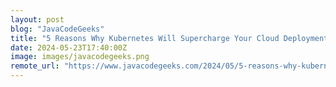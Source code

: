 ```yaml
---
layout: post
blog: "JavaCodeGeeks"
title: "5 Reasons Why Kubernetes Will Supercharge Your Cloud Deployments"
date: 2024-05-23T17:40:00Z
image: images/javacodegeeks.png
remote_url: "https://www.javacodegeeks.com/2024/05/5-reasons-why-kubernetes-will-supercharge-your-cloud-deployments.html"
---
```

